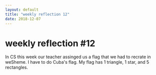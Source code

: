 ```yaml
---
layout: default
title: "weekly reflection 12"
date: 2018-12-07
---
```

<h1> weekly reflection #12 </h1>
<p> In CS this week our teacher assinged us a flag that we had to recrate in weSheme. I have to do Cuba's flag. My flag has 1 triangle, 1 star, and 5 rectangles.</p>
